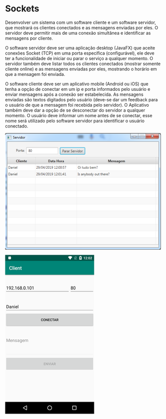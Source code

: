 # Sockets

Desenvolver um sistema com um software cliente e um software servidor, que mostrará os clientes conectados e as mensagens enviadas por eles. O servidor deve permitir mais de uma conexão simultânea e identificar as mensagens por cliente.

O software servidor deve ser uma aplicação desktop (JavaFX) que aceite conexões Socket (TCP) em uma porta específica (configurável), ele deve ter a funcionalidade de iniciar ou parar o serviço a qualquer momento. O servidor também deve listar todos os clientes conectados (mostrar somente cliente online) e as mensagens enviadas por eles, mostrando o horário em que a mensagem foi enviada.

O software cliente deve ser um aplicativo mobile (Android ou iOS) que tenha a opção de conectar em um ip e porta informados pelo usuário e enviar mensagens após a conexão ser estabelecida. 
As mensagens enviadas são textos digitados pelo usuário (deve-se dar um feedback para o usuário de que a mensagem foi recebida pelo servidor). 
O Aplicativo também deve dar a opção de se desconectar do servidor a qualquer momento.
O usuário deve informar um nome antes de se conectar, esse nome será utilizado pelo software servidor para identificar o usuário conectado.

![Screenshot](server.png)

![Screenshot](client.png)
